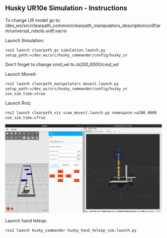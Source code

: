 ## Husky UR10e Simulation - Instructions

To change UR model go to: /dev_ws/src/clearpath_common/clearpath_manipulators_description/urdf/arm/universal_robots.urdf.xacro

Launch Simulation:

```
ros2 launch clearpath_gz simulation.launch.py setup_path:=/dev_ws/src/husky_commander/config/husky_ur
```

Don't forget to change cmd_vel to */a200_0000/cmd_vel*

Launch Moveit:

```
ros2 launch clearpath_manipulators moveit.launch.py setup_path:=/dev_ws/src/husky_commander/config/husky_ur use_sim_time:=true
```

Launch Rviz:
```
ros2 launch clearpath_viz view_moveit.launch.py namespace:=a200_0000 use_sim_time:=True
```

![Simulation](./media/simulation.png)

Launch hand teleop:
```
ros2 launch husky_commander husky_hand_teleop_sim.launch.py
```

